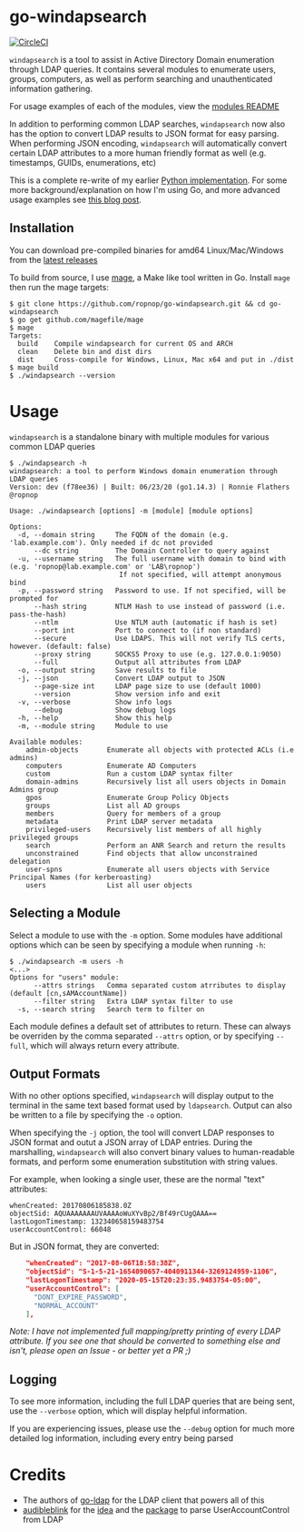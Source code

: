 # go-windapsearch
[![CircleCI](https://circleci.com/gh/ropnop/go-windapsearch.svg?style=svg)](https://circleci.com/gh/ropnop/go-windapsearch)

`windapsearch` is a tool to assist in Active Directory Domain enumeration through LDAP queries. It contains several modules to enumerate users, groups, computers, as well as perform searching and unauthenticated information gathering.

For usage examples of each of the modules, view the [modules README](pkg/modules/README.md)

In addition to performing common LDAP searches, `windapsearch` now also has the option to convert LDAP results to JSON format for easy parsing. When performing JSON encoding, `windapsearch` will automatically convert certain LDAP attributes to a more human friendly format as well (e.g. timestamps, GUIDs, enumerations, etc)

This is a complete re-write of my earlier [Python implementation](https://github.com/ropnop/windapsearch). For some more background/explanation on how I'm using Go, and more advanced usage examples see [this blog post](TODO).

## Installation
You can download pre-compiled binaries for amd64 Linux/Mac/Windows from the [latest releases](https://github.com/ropnop/go-windapsearch/releases)

To build from source, I use [mage](https://github.com/magefile/mage), a Make like tool written in Go. Install `mage` then run the mage targets:

```
$ git clone https://github.com/ropnop/go-windapsearch.git && cd go-windapsearch
$ go get github.com/magefile/mage
$ mage
Targets:
  build    Compile windapsearch for current OS and ARCH
  clean    Delete bin and dist dirs
  dist     Cross-compile for Windows, Linux, Mac x64 and put in ./dist
$ mage build
$ ./windapsearch --version
```

# Usage
`windapsearch` is a standalone binary with multiple modules for various common LDAP queries

```
$ ./windapsearch -h
windapsearch: a tool to perform Windows domain enumeration through LDAP queries
Version: dev (f78ee36) | Built: 06/23/20 (go1.14.3) | Ronnie Flathers @ropnop

Usage: ./windapsearch [options] -m [module] [module options]

Options:
  -d, --domain string     The FQDN of the domain (e.g. 'lab.example.com'). Only needed if dc not provided
      --dc string         The Domain Controller to query against
  -u, --username string   The full username with domain to bind with (e.g. 'ropnop@lab.example.com' or 'LAB\ropnop')
                           If not specified, will attempt anonymous bind
  -p, --password string   Password to use. If not specified, will be prompted for
      --hash string       NTLM Hash to use instead of password (i.e. pass-the-hash)
      --ntlm              Use NTLM auth (automatic if hash is set)
      --port int          Port to connect to (if non standard)
      --secure            Use LDAPS. This will not verify TLS certs, however. (default: false)
      --proxy string      SOCKS5 Proxy to use (e.g. 127.0.0.1:9050)
      --full              Output all attributes from LDAP
  -o, --output string     Save results to file
  -j, --json              Convert LDAP output to JSON
      --page-size int     LDAP page size to use (default 1000)
      --version           Show version info and exit
  -v, --verbose           Show info logs
      --debug             Show debug logs
  -h, --help              Show this help
  -m, --module string     Module to use

Available modules:
    admin-objects       Enumerate all objects with protected ACLs (i.e admins)
    computers           Enumerate AD Computers
    custom              Run a custom LDAP syntax filter
    domain-admins       Recursively list all users objects in Domain Admins group
    gpos                Enumerate Group Policy Objects
    groups              List all AD groups
    members             Query for members of a group
    metadata            Print LDAP server metadata
    privileged-users    Recursively list members of all highly privileged groups
    search              Perform an ANR Search and return the results
    unconstrained       Find objects that allow unconstrained delegation
    user-spns           Enumerate all users objects with Service Principal Names (for kerberoasting)
    users               List all user objects
```

## Selecting a Module
Select a module to use with the `-m` option. Some modules have additional options which can be seen by specifying a module when running `-h`:

```
$ ./windapsearch -m users -h
<...>
Options for "users" module:
      --attrs strings   Comma separated custom atrributes to display (default [cn,sAMAccountName])
      --filter string   Extra LDAP syntax filter to use
  -s, --search string   Search term to filter on
```

Each module defines a default set of attributes to return. These can always be overriden by the comma separated `--attrs` option, or by specifying `--full`, which will always return every attribute.


## Output Formats
With no other options specified, `windapsearch` will display output to the terminal in the same text based format used by `ldapsearch`. Output can also be written to a file by specifying the `-o` option.

When specifying the `-j` option, the tool will convert LDAP responses to JSON format and outut a JSON array of LDAP entries. During the marshalling, `windapsearch` will also convert binary values to human-readable formats, and perform some enumeration substitution with string values.

For example, when looking a single user, these are the normal "text" attributes:
```
whenCreated: 20170806185838.0Z
objectSid: AQUAAAAAAAUVAAAAoWuXYvBp2/Bf49rCUgQAAA==
lastLogonTimestamp: 132340658159483754
userAccountControl: 66048
```

But in JSON format, they are converted:
```json
    "whenCreated": "2017-08-06T18:58:38Z",
    "objectSid": "S-1-5-21-1654090657-4040911344-3269124959-1106",
    "lastLogonTimestamp": "2020-05-15T20:23:35.9483754-05:00",
    "userAccountControl": [
      "DONT_EXPIRE_PASSWORD",
      "NORMAL_ACCOUNT"
    ],
```

*Note: I have not implemented full mapping/pretty printing of every LDAP attribute. If you see one that should be converted to something else and isn't, please open an Issue - or better yet a PR ;)*

## Logging
To see more information, including the full LDAP queries that are being sent, use the `--verbose` option, which will display helpful information.

If you are experiencing issues, please use the `--debug` option for much more detailed log information, including every entry being parsed

# Credits
 - The authors of [go-ldap](https://github.com/go-ldap/ldap) for the LDAP client that powers all of this
 - [audibleblink](https://twitter.com/4lex) for the [idea](https://twitter.com/4lex/status/1254037754842931200?s=20) and the [package](github.com/audibleblink/msldapuac) to parse UserAccountControl from LDAP

